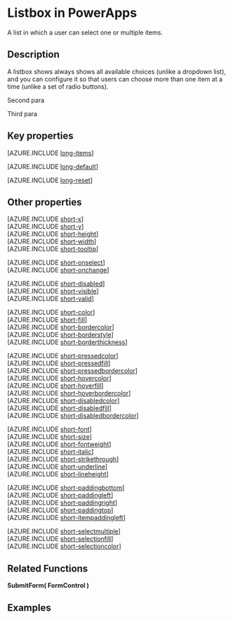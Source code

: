 <properties
    pageTitle="Listbox control: reference | Microsoft PowerApps"
    description="Information, including properties and examples, about the listbox control"
    services=""
    suite="powerapps"
    documentationCenter="na"
    authors="aftowen"
    manager="erikre"
    editor=""
    tags=""/>

<tags
   ms.service="powerapps"
   ms.devlang="na"
   ms.topic="article"
   ms.tgt_pltfrm="na"
   ms.workload="na"
   ms.date="02/12/2016"
   ms.author="anneta"/>

# Listbox in PowerApps #
A list in which a user can select one or multiple items.

## Description ##
A listbox shows always shows all available choices (unlike a dropdown list), and you can configure it so that users can choose more than one item at a time (unlike a set of radio buttons).

Second para

Third para

## Key properties ##
[AZURE.INCLUDE [long-items](../../includes/long-items.md)]

[AZURE.INCLUDE [long-default](../../includes/long-default.md)]

[AZURE.INCLUDE [long-reset](../../includes/long-reset.md)]

## Other properties ##
[AZURE.INCLUDE [short-x](../../includes/short-x.md)]<br>
[AZURE.INCLUDE [short-y](../../includes/short-y.md)]<br>
[AZURE.INCLUDE [short-height](../../includes/short-height.md)]<br>
[AZURE.INCLUDE [short-width](../../includes/short-width.md)]<br>
[AZURE.INCLUDE [short-tooltip](../../includes/short-tooltip.md)]<br>

[AZURE.INCLUDE [short-onselect](../../includes/short-onselect.md)]<br>
[AZURE.INCLUDE [short-onchange](../../includes/short-onchange.md)]<br>

[AZURE.INCLUDE [short-disabled](../../includes/short-disabled.md)]<br>
[AZURE.INCLUDE [short-visible](../../includes/short-visible.md)]<br>
[AZURE.INCLUDE [short-valid](../../includes/short-valid.md)]<br>

[AZURE.INCLUDE [short-color](../../includes/short-color.md)]<br>
[AZURE.INCLUDE [short-fill](../../includes/short-fill.md)]<br>
[AZURE.INCLUDE [short-bordercolor](../../includes/short-bordercolor.md)]<br>
[AZURE.INCLUDE [short-borderstyle](../../includes/short-borderstyle.md)]<br>
[AZURE.INCLUDE [short-borderthickness](../../includes/short-borderthickness.md)]<br>

[AZURE.INCLUDE [short-pressedcolor](../../includes/short-pressedcolor.md)]<br>
[AZURE.INCLUDE [short-pressedfill](../../includes/short-pressedfill.md)]<br>
[AZURE.INCLUDE [short-pressedbordercolor](../../includes/short-pressedbordercolor.md)]<br>
[AZURE.INCLUDE [short-hovercolor](../../includes/short-hovercolor.md)]<br>
[AZURE.INCLUDE [short-hoverfill](../../includes/short-hoverfill.md)]<br>
[AZURE.INCLUDE [short-hoverbordercolor](../../includes/short-hoverbordercolor.md)]<br>
[AZURE.INCLUDE [short-disabledcolor](../../includes/short-disabledcolor.md)]<br>
[AZURE.INCLUDE [short-disabledfill](../../includes/short-disabledfill.md)]<br>
[AZURE.INCLUDE [short-disabledbordercolor](../../includes/short-disabledbordercolor.md)]<br>

[AZURE.INCLUDE [short-font](../../includes/short-font.md)]<br>
[AZURE.INCLUDE [short-size](../../includes/short-size.md)]<br>
[AZURE.INCLUDE [short-fontweight](../../includes/short-fontweight.md)]<br>
[AZURE.INCLUDE [short-italic](../../includes/short-italic.md)]<br>
[AZURE.INCLUDE [short-strikethrough](../../includes/short-strikethrough.md)]<br>
[AZURE.INCLUDE [short-underline](../../includes/short-underline.md)]<br>
[AZURE.INCLUDE [short-lineheight](../../includes/short-lineheight.md)]<br>

[AZURE.INCLUDE [short-paddingbottom](../../includes/short-paddingbottom.md)]<br>
[AZURE.INCLUDE [short-paddingleft](../../includes/short-paddingleft.md)]<br>
[AZURE.INCLUDE [short-paddingright](../../includes/short-paddingright.md)]<br>
[AZURE.INCLUDE [short-paddingtop](../../includes/short-paddingtop.md)]<br>
[AZURE.INCLUDE [short-itempaddingleft](../../includes/short-itempaddingleft.md)]<br>

[AZURE.INCLUDE [short-selectmultiple](../../includes/short-selectmultiple.md)]<br>
[AZURE.INCLUDE [short-selectionfill](../../includes/short-selectionfill.md)]<br>
[AZURE.INCLUDE [short-selectioncolor](../../includes/short-selectioncolor.md)]<br>

## Related Functions ##

**SubmitForm( FormControl )**

## Examples ##
